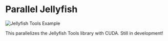 Parallel Jellyfish
===============
![Jellyfish Tools Example](http://i.imgur.com/xK9U9Q9.png)

This parallelizes the Jellyfish Tools library with CUDA. Still in development!

